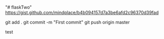 "# flaskTwo" 
https://gist.github.com/mindplace/b4b094157d7a3be6afd2c96370d39fad

git add .
git commit -m "First commit"
git push origin master

test 